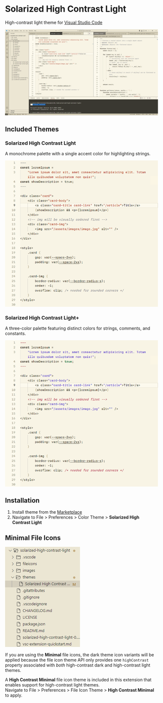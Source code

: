 # Solarized High Contrast Light
High-contrast light theme for [Visual Studio Code](https://code.visualstudio.com/)

![Screenshot of the Solarized High Contrast Light theme](images/1.1.2_preview_monochrome.png)

## Included Themes
### Solarized High Contrast Light
A monochrome palette with a single accent color for highlighting strings.

![Code almost entirely devoid of syntax coloring, consisting of only neutral blacks and grays, save for a burnt orange accent given to the strings.](images/1.1.2_preview_monochrome_syntax.png)

### Solarized High Contrast Light+ 
A three-color palette featuring distinct colors for strings, comments, and constants.

![Code rendered in a three-color palette. Strings are colored in indigo, comments in maroon, and constants in green.](images/1.1.2_preview_trichrome_syntax.png)

## Installation
1. Install theme from the [Marketplace](https://marketplace.visualstudio.com/items?itemName=tiny.solarized-high-contrast-light)
2. Navigate to File > Preferences > Color Theme > **Solarized High Contrast Light**

## Minimal File Icons
![High Contrast Minimal file icons](images/icons.png)

If you are using the **Minimal** file icons, the dark theme icon variants will be applied because the file icon theme API only provides one `highContrast` property associated with *both* high-contrast dark and high-contrast light themes.

A **High Contrast Minimal** file icon theme is included in this extension that enables support for high-contrast light themes.  
Navigate to File > Preferences > File Icon Theme > **High Contrast Minimal** to apply.
